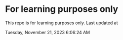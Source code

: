 # For learning purposes only
This repo is for learning purposes only.
Last updated at

Tuesday, November 21, 2023 6:06:24 AM

